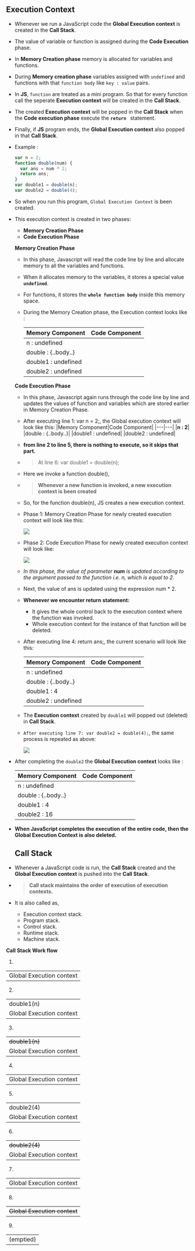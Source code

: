 ## Execution Context

- Whenever we run a JavaScript code the **Global Execution context** is created in the **Call Stack**.

- The value of variable or function is assigned during the **Code Execution** phase.

- In **Memory Creation phase** memory is allocated for variables and functions.

- During **Memory creation phase** variables assigned with `undefined` and functions with that `function body` like `key : value` pairs.

- In **JS**, `function` are treated as a mini program. So that for every function call the seperate **Execution context** will be created in the **Call Stack**.

- The created **Execution context** will be popped in the **Call Stack** when the **Code execution phase** execute the **`return `** statement.

- Finally, if **JS** program ends, the **Global Execution context** also popped in that **Call Stack**.

- Example :
    ```js 
    var n = 2;
    function double(num) {
      var ans = num * 2;
      return ans;
    }
    var double1 = double(n);
    var double2 = double(4);
    ```
    
- So when you run this program, `Global Execution Context` is been created.

- This execution context is created in two phases:
    - **Memory Creation Phase**
    - **Code Execution Phase**

  **Memory Creation Phase**
    - In this phase, Javascript will read the code line by line and allocate memory to all the variables and functions.

    - When it allocates memory to the variables, it stores a special value **`undefined`**.

    - For functions, it stores the **`whole function body`** inside this memory space.

    - During the Memory Creation phase, the Execution context looks like :
    
      |Memory Component|Code Component|
      |---|---|
      |n : undefined|
      |double : {..body..}|
      |double1 : undefined|
      |double2 : undefined|
   
  **Code Execution Phase**
    - In this phase, Javascript again runs through the code line by line and updates the values of function and variables which are stored earlier in Memory Creation Phase.

    - After executing line 1: var n = 2;, the Global execution context will look like this:
        |Memory Component|Code Component|
        |---|---|
        |**n : 2**|
        |double : {..body..}|
        |double1 : undefined|
        |double2 : undefined|
    
    - **from line 2 to line 5, there is nothing to execute, so it skips that part.**

    - >At line 6: var double1 = double(n);

    - Here we invoke a function double(),

    - >**Whenever a new function is invoked, a new execution context is been created**

    - So, for the function double(n), JS creates a new execution context.

    - Phase 1: Memory Creation Phase for newly created execution context will look like this:

      ![](https://cdn.hashnode.com/res/hashnode/image/upload/v1609796718689/WSACHjpxE.png?auto=compress)
      
    - Phase 2: Code Execution Phase for newly created execution context will look like:

      ![](https://cdn.hashnode.com/res/hashnode/image/upload/v1609797057770/R374Z-r3F.png?auto=compress)
      
    - *In this phase, the value of parameter **num** is updated according to the argument passed to the function i.e. n, which is equal to 2.*

    - Next, the value of ans is updated using the expression num * 2.

    - **Whenever we encounter return statement:**

        - It gives the whole control back to the execution context where the function was invoked.
        - Whole execution context for the instance of that function will be deleted.

    - After executing line 4: return ans;, the current scenario will look like this:
      
      |Memory Component|Code Component|
      |---|---|
      |n : undefined|
      |double : {..body..}|
      |double1 : 4|
      |double2 : undefined|
      
     - The **Execution context** created by `double1` will popped out (deleted) in **Call Stack**.

     - `After executing line 7: var double2 = double(4);`, the same process is repeated as above:

        ![](https://cdn.hashnode.com/res/hashnode/image/upload/v1609798410286/xFo7iAyP2.png?auto=compress)
        
- After completing the `double2` the **Global Execution context** looks like :

  |Memory Component|Code Component|
  |---|---|
  |n : undefined|
  |double : {..body..}|
  |double1 : 4|
  |double2 : 16|
      
- **When JavaScript completes the execution of the entire code, then the Global Execution Context is also deleted.**

  ## Call Stack 

- Whenever a JavaScript code is run, the **Call Stack** created and the **Global Execution context** is pushed into the **Call Stack**.

- >**Call stack maintains the order of execution of execution contexts.**

- It is also called as,
    - Execution context stack.
    - Program stack.
    - Control stack.
    - Runtime stack.
    - Machine stack.

**Call Stack Work flow**

1.
  ||
  |---|
  |Global Execution context|
  
2.  
  ||
  |---|
  |double1(n)|
  |Global Execution context|
  
3.  
  ||
  |---|
  |~~double1(n)~~|
  |Global Execution context|
  
4.  
  ||
  |---|
  |Global Execution context|
  
5.  
  ||
  |---|
  |double2(4)|
  |Global Execution context|
  
6.  
  ||
  |---|
  |~~double2(4)~~|
  |Global Execution context|
  
7.  
  ||
  |---|
  |Global Execution context|
  
8.  
  ||
  |---|
  |~~Global Execution context~~|
  
9.  
  ||
  |---|
  |(emptied)|


